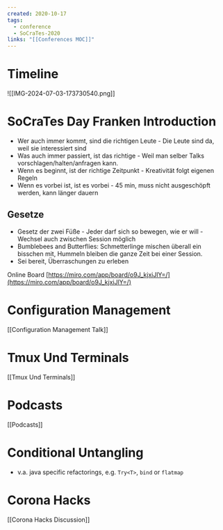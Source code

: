 ```yaml
---
created: 2020-10-17
tags:
  - conference
  - SoCraTes-2020
links: "[[Conferences MOC]]"
---
```

# Timeline

![[IMG-2024-07-03-173730540.png]]

# SoCraTes Day Franken Introduction

- Wer auch immer kommt, sind die richtigen Leute - Die Leute sind da, weil sie interessiert sind
- Was auch immer passiert, ist das richtige - Weil man selber Talks vorschlagen/halten/anfragen kann.
- Wenn es beginnt, ist der richtige Zeitpunkt - Kreativität folgt eigenen Regeln
- Wenn es vorbei ist, ist es vorbei - 45 min, muss nicht ausgeschöpft werden, kann länger dauern

## Gesetze

- Gesetz der zwei Füße - Jeder darf sich so bewegen, wie er will - Wechsel auch zwischen Session möglich
- Bumblebees and Butterflies: Schmetterlinge mischen überall ein bisschen mit, Hummeln bleiben die ganze Zeit bei einer Session.
- Sei bereit, Überraschungen zu erleben

Online Board [https://miro.com/app/board/o9J_kjxiJlY=/](https://miro.com/app/board/o9J_kjxiJlY=/)

# Configuration Management

[[Configuration Management Talk]]

# Tmux Und Terminals

[[Tmux Und Terminals]]

# Podcasts

[[Podcasts]]

# Conditional Untangling

- v.a. java specific refactorings, e.g. `Try<T>`, `bind` or `flatmap`

# Corona Hacks

[[Corona Hacks Discussion]]
